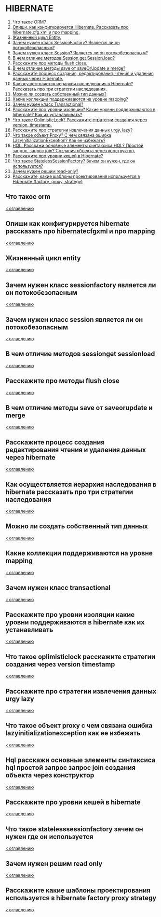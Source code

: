 # HIBERNATE

1) [Что такое ORM?](#что-такое-orm)
2) [Опиши, как конфигурируется Hibernate. Рассказать про hibernate.cfg.xml и про mapping.](#опиши-как-конфигурируется-hibernate-рассказать-про-hibernatecfgxml-и-про-mapping)
3) [Жизненный цикл Entity.](#жизненный-цикл-entity)
4) [Зачем нужен класс SessionFactory? Является ли он потокобезопасным?](#зачем-нужен-класс-sessionfactory-является-ли-он-потокобезопасным)
5) [Зачем нужен класс Session? Является ли он потокобезопасным?](#зачем-нужен-класс-session-является-ли-он-потокобезопасным)
6) [В чем отличие методов Session.get Session.load?](#в-чем-отличие-методов-sessionget-sessionload)
7) [Расскажите про методы flush close.](#расскажите-про-методы-flush-close)
8) [В чем отличие методы save от saveOrUpdate и merge?](#в-чем-отличие-методы-save-от-saveorupdate-и-merge)
9) [Расскажите процесс создания, редактирования, чтения и удаления данных через Hibernate.](#расскажите-процесс-создания-редактирования-чтения-и-удаления-данных-через-hibernate)
10) [Как осуществляется иерархия наследования в Hibernate? Рассказать про три стратегии наследования.](#как-осуществляется-иерархия-наследования-в-hibernate-рассказать-про-три-стратегии-наследования)
11) [Можно ли создать собственный тип данных?](#можно-ли-создать-собственный-тип-данных)
12) [Какие коллекции поддерживаются на уровне mapping?](#какие-коллекции-поддерживаются-на-уровне-mapping)
13) [Зачем нужен класс Transactional?](#зачем-нужен-класс-transactional)
14) [Расскажите про уровни изоляции? Какие уровни поддерживаются в hibernate? Как их устанавливать?](#расскажите-про-уровни-изоляции-какие-уровни-поддерживаются-в-hibernate-как-их-устанавливать)
15) [Что такое OplimisticLock? Расскажите стратегии создания через version, timestamp.](#что-такое-oplimisticlock-расскажите-стратегии-создания-через-version-timestamp)
16) [Расскажите про стратегии извлечения данных urgy, lazy?](#расскажите-про-стратегии-извлечения-данных-urgy-lazy)
17) [Что такое объект Proxy? С чем связана ошибка LazyInitializationException? Как ее избежать?](#что-такое-объект-proxy-с-чем-связана-ошибка-lazyinitializationexception-как-ее-избежать)
18) [HQL. Расскажи основные элементы синтаксиса HQL? Простой запрос, запрос join? Создания объекта через конструктор.](#hql-расскажи-основные-элементы-синтаксиса-hql-простой-запрос-запрос-join-создания-объекта-через-конструктор)
19) [Расскажите про уровни кешей в Hibernate?](#расскажите-про-уровни-кешей-в-hibernate)
20) [Что такое StatelessSessionFactory? Зачем он нужен, где он используется?](#что-такое-statelesssessionfactory-зачем-он-нужен-где-он-используется)
21) [Зачем нужен решим read-only?](#зачем-нужен-решим-read-only)
22) [Расскажите, какие шаблоны проектирования используется в Hibernate (factory, proxy, strategy)](#расскажите-какие-шаблоны-проектирования-используется-в-hibernate-factory-proxy-strategy)

## Что такое orm

[к оглавлению](#hibernate)
## Опиши как конфигурируется hibernate рассказать про hibernatecfgxml и про mapping

[к оглавлению](#hibernate)
## Жизненный цикл entity

[к оглавлению](#hibernate)
## Зачем нужен класс sessionfactory является ли он потокобезопасным

[к оглавлению](#hibernate)
## Зачем нужен класс session является ли он потокобезопасным

[к оглавлению](#hibernate)
## В чем отличие методов sessionget sessionload

[к оглавлению](#hibernate)
## Расскажите про методы flush close

[к оглавлению](#hibernate)
## В чем отличие методы save от saveorupdate и merge

[к оглавлению](#hibernate)
## Расскажите процесс создания редактирования чтения и удаления данных через hibernate

[к оглавлению](#hibernate)
## Как осуществляется иерархия наследования в hibernate рассказать про три стратегии наследования

[к оглавлению](#hibernate)
## Можно ли создать собственный тип данных

[к оглавлению](#hibernate)
## Какие коллекции поддерживаются на уровне mapping

[к оглавлению](#hibernate)
## Зачем нужен класс transactional

[к оглавлению](#hibernate)
## Расскажите про уровни изоляции какие уровни поддерживаются в hibernate как их устанавливать

[к оглавлению](#hibernate)
## Что такое oplimisticlock расскажите стратегии создания через version timestamp

[к оглавлению](#hibernate)
## Расскажите про стратегии извлечения данных urgy lazy

[к оглавлению](#hibernate)
## Что такое объект proxy с чем связана ошибка lazyinitializationexception как ее избежать

[к оглавлению](#hibernate)
## Hql расскажи основные элементы синтаксиса hql простой запрос запрос join создания объекта через конструктор

[к оглавлению](#hibernate)
## Расскажите про уровни кешей в hibernate

[к оглавлению](#hibernate)
## Что такое statelesssessionfactory зачем он нужен где он используется

[к оглавлению](#hibernate)
## Зачем нужен решим read only

[к оглавлению](#hibernate)
## Расскажите какие шаблоны проектирования используется в hibernate factory proxy strategy

[к оглавлению](#hibernate)
